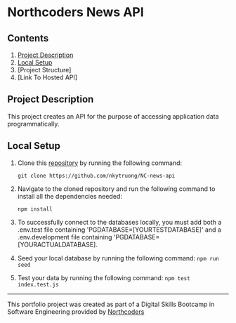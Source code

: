 # Northcoders News API

## Contents
1. [Project Description](#project-description)
2. [Local Setup](#local-setup)
3. [Project Structure]
4. [Link To Hosted API]

## Project Description
This project creates an API for the purpose of accessing application data programmatically. 

## Local Setup
1) Clone this [repository](https://github.com/nkytruong/NC-news-api) by running the following command:

   ```git clone https://github.com/nkytruong/NC-news-api ```

2) Navigate to the cloned repository and run the following command to install all the dependencies needed:

   ```npm install```

3) To successfully connect to the databases locally, you must add both a .env.test file containing 'PGDATABASE=[YOURTESTDATABASE]' and a .env.development file containing 'PGDATABASE=[YOURACTUALDATABASE].

4) Seed your local database by running the following command:
   ```npm run seed```

5) Test your data by running the following command: 
   ```npm test index.test.js```





--- 

This portfolio project was created as part of a Digital Skills Bootcamp in Software Engineering provided by [Northcoders](https://northcoders.com/)
